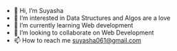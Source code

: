 - 👋 Hi, I’m Suyasha
- 👀 I’m interested in Data Structures and Algos are a love
- 🌱 I’m currently learning   Web development
- 💞 I’m looking to collaborate on Web Development 
- 📫 How to reach me  suyasha061@gmail.com

<!---
Suyasha9/Suyasha9 is a ✨ special ✨ repository because its `README.md` (this file) appears on your GitHub profile.
You can click the Preview link to take a look at your changes.
--->
